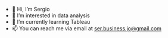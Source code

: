 - 👋 Hi, I’m Sergio
- 👀 I’m interested in data analysis
- 🌱 I’m currently learning Tableau
- 📫 You can reach me via email at ser.business.jo@gmail.com

<!---
Ser-3/Ser-3 is a ✨ special ✨ repository because its `README.md` (this file) appears on your GitHub profile.
You can click the Preview link to take a look at your changes.
--->

